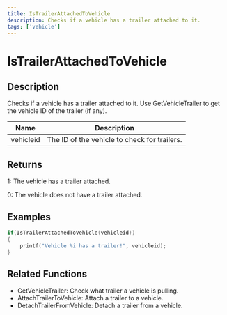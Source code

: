 ```yaml
---
title: IsTrailerAttachedToVehicle
description: Checks if a vehicle has a trailer attached to it.
tags: ['vehicle']
---
```


# IsTrailerAttachedToVehicle

<TagLinks />

## Description

Checks if a vehicle has a trailer attached to it. Use GetVehicleTrailer to get the vehicle ID of the trailer (if any).


| Name | Description |
|------|-------------|
|vehicleid | The ID of the vehicle to check for trailers.|


## Returns

 1: The vehicle has a trailer attached.

 0: The vehicle does not have a trailer attached.


## Examples


```c
if(IsTrailerAttachedToVehicle(vehicleid))
{
    printf("Vehicle %i has a trailer!", vehicleid);
}
```


## Related Functions


-  GetVehicleTrailer: Check what trailer a vehicle is pulling.
-  AttachTrailerToVehicle: Attach a trailer to a vehicle.
-  DetachTrailerFromVehicle: Detach a trailer from a vehicle.